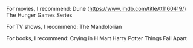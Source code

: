 For movies, I recommend:
Dune (https://www.imdb.com/title/tt1160419/)
The Hunger Games Series

For TV shows, I recommend:
The Mandolorian

For books, I recommend:
Crying in H Mart
Harry Potter
Things Fall Apart